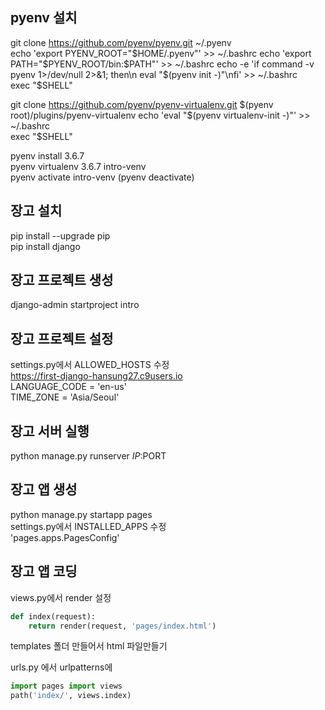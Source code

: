 ## pyenv 설치
git clone https://github.com/pyenv/pyenv.git ~/.pyenv  
echo 'export PYENV_ROOT="$HOME/.pyenv"' >> ~/.bashrc  
echo 'export PATH="$PYENV_ROOT/bin:$PATH"' >> ~/.bashrc  
echo -e 'if command -v pyenv 1>/dev/null 2>&1; then\n  eval "$(pyenv init -)"\nfi' >> ~/.bashrc  
exec "$SHELL"  

git clone https://github.com/pyenv/pyenv-virtualenv.git $(pyenv root)/plugins/pyenv-virtualenv  
echo 'eval "$(pyenv virtualenv-init -)"' >> ~/.bashrc  
exec "$SHELL"  

pyenv install 3.6.7  
pyenv virtualenv 3.6.7 intro-venv  
pyenv activate intro-venv (pyenv deactivate)  

## 장고 설치
pip install --upgrade pip  
pip install django  

## 장고 프로젝트 생성
django-admin startproject intro

## 장고 프로젝트 설정
settings.py에서 ALLOWED_HOSTS 수정  
https://first-django-hansung27.c9users.io  
LANGUAGE_CODE = 'en-us'  
TIME_ZONE = 'Asia/Seoul'  

## 장고 서버 실행
python manage.py runserver $IP:$PORT  

## 장고 앱 생성
python manage.py startapp pages  
settings.py에서 INSTALLED_APPS 수정  
'pages.apps.PagesConfig'  

## 장고 앱 코딩
views.py에서 render 설정
``` python
def index(request):
    return render(request, 'pages/index.html')
```
templates 폴더 만들어서 html 파일만들기  

urls.py 에서 urlpatterns에  
``` python
import pages import views
path('index/', views.index)
```
